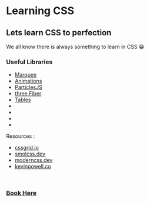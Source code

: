 # Learning CSS

## Lets learn CSS to perfection

We all know there is always something to learn in CSS 😁

### Useful Libraries

- [Marquee](https://www.react-fast-marquee.com/)
- [Animations](https://www.framer.com/motion/)
- [ParticlesJS](https://vincentgarreau.com/particles.js/#default)
- [three Fiber](https://docs.pmnd.rs/react-three-fiber/getting-started/introduction)
- [Tables](https://tanstack.com/table/v8/)
- []()
- []()
- []()
- []()

Resources :

- [cssgrid.io](https://cssgrid.io/)
- [smolcss.dev](https://smolcss.dev/)
- [moderncss.dev](https://moderncss.dev/)
- [kevinpowell.co](https://www.kevinpowell.co/courses/)

<br>

### [Book Here](https://github.com/shehza-d/Learning-Resources/tree/main/02.%20UX-UI%20design%20and%20CSS)
